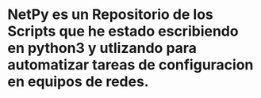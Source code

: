 # NetPy es un Repositorio de los Scripts que he estado escribiendo en python3 y utlizando para automatizar tareas de configuracion en equipos de redes.
